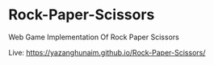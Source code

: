 # Rock-Paper-Scissors
Web Game Implementation Of Rock Paper Scissors

Live: https://yazanghunaim.github.io/Rock-Paper-Scissors/
